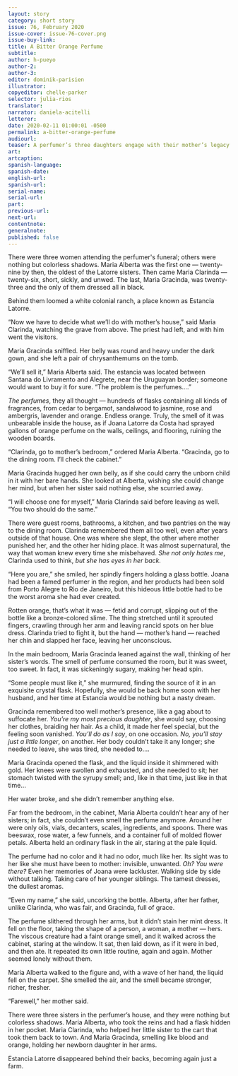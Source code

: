 ```yaml
---
layout: story
category: short story
issue: 76, February 2020
issue-cover: issue-76-cover.png
issue-buy-link:
title: A Bitter Orange Perfume
subtitle:
author: h-pueyo
author-2:
author-3:
editor: dominik-parisien
illustrator:
copyeditor: chelle-parker
selector: julia-rios
translator:
narrator: daniela-acitelli
letterer:
date: 2020-02-11 01:00:01 -0500
permalink: a-bitter-orange-perfume
audiourl:
teaser: A perfumer’s three daughters engage with their mother’s legacy after her funeral.
art:
artcaption:
spanish-language:
spanish-date:
english-url:
spanish-url:
serial-name:
serial-url:
part:
previous-url:
next-url:
contentnote:
generalnote:
published: false
---
```

There were three women attending the perfumer's funeral; others were nothing but colorless shadows. Maria Alberta was the first one — twenty-nine by then, the oldest of the Latorre sisters. Then came Maria Clarinda — twenty-six, short, sickly, and unwed. The last, Maria Gracinda, was twenty-three and the only of them dressed all in black.

Behind them loomed a white colonial ranch, a place known as Estancia Latorre.

“Now we have to decide what we’ll do with mother’s house,” said Maria Clarinda, watching the grave from above. The priest had left, and with him went the visitors.

Maria Gracinda sniffled. Her belly was round and heavy under the dark gown, and she left a pair of chrysanthemums on the tomb.

“We’ll sell it,” Maria Alberta said. The estancia was located between Santana do Livramento and Alegrete, near the Uruguayan border; someone would want to buy it for sure. “The problem is the perfumes....”

_The perfumes_, they all thought — hundreds of flasks containing all kinds of fragrances, from cedar to bergamot, sandalwood to jasmine, rose and ambergris, lavender and orange. Endless orange. Truly, the smell of it was unbearable inside the house, as if Joana Latorre da Costa had sprayed gallons of orange perfume on the walls, ceilings, and flooring, ruining the wooden boards.

“Clarinda, go to mother’s bedroom,” ordered Maria Alberta. “Gracinda, go to the dining room. I’ll check the cabinet.”

Maria Gracinda hugged her own belly, as if she could carry the unborn child in it with her bare hands. She looked at Alberta, wishing she could change her mind, but when her sister said nothing else, she scurried away.

“I will choose one for myself,” Maria Clarinda said before leaving as well. “You two should do the same.”

There were guest rooms, bathrooms, a kitchen, and two pantries on the way to the dining room. Clarinda remembered them all too well, even after years outside of that house. One was where she slept, the other where mother punished her, and the other her hiding place. It was almost supernatural, the way that woman knew every time she misbehaved. _She not only hates me_, Clarinda used to think, _but she has eyes in her back._

“Here you are,” she smiled, her spindly fingers holding a glass bottle. Joana had been a famed perfumer in the region, and her products had been sold from Porto Alegre to Rio de Janeiro, but this hideous little bottle had to be the worst aroma she had ever created.

Rotten orange, that’s what it was — fetid and corrupt, slipping out of the bottle like a bronze-colored slime. The thing stretched until it sprouted fingers, crawling through her arm and leaving rancid spots on her blue dress. Clarinda tried to fight it, but the hand — mother’s hand — reached her chin and slapped her face, leaving her unconscious.

In the main bedroom, Maria Gracinda leaned against the wall, thinking of her sister’s words. The smell of perfume consumed the room, but it was sweet, too sweet. In fact, it was sickeningly sugary, making her head spin.

“Some people must like it,” she murmured, finding the source of it in an exquisite crystal flask. Hopefully, she would be back home soon with her husband, and her time at Estancia would be nothing but a nasty dream.

Gracinda remembered too well mother’s presence, like a gag about to suffocate her.  _You’re my most precious daughter_, she would say, choosing her clothes, braiding her hair. As a child, it made her feel special, but the feeling soon vanished. _You’ll do as I say_, on one occasion. _No, you’ll stay just a little longer_, on another. Her body couldn’t take it any longer; she needed to leave, she was tired, she needed to….

Maria Gracinda opened the flask, and the liquid inside it shimmered with gold. Her knees were swollen and exhausted, and she needed to sit; her stomach twisted with the syrupy smell; and, like in that time, just like in that time...

Her water broke, and she didn’t remember anything else.

Far from the bedroom, in the cabinet, Maria Alberta couldn’t hear any of her sisters; in fact, she couldn’t even smell the perfume anymore. Around her were only oils, vials, decanters, scales, ingredients, and spoons. There was beeswax, rose water, a few funnels, and a container full of molded flower petals. Alberta held an ordinary flask in the air, staring at the pale liquid.

The perfume had no color and it had no odor, much like her. Its sight was to her like she must have been to mother: invisible, unwanted. _Oh? You were there?_ Even her memories of Joana were lackluster. Walking side by side without talking. Taking care of her younger siblings. The tamest dresses, the dullest aromas.

“Even my name,” she said, uncorking the bottle. Alberta, after her father, unlike Clarinda, who was fair, and Gracinda, full of grace.

The perfume slithered through her arms, but it didn’t stain her mint dress. It fell on the floor, taking the shape of a person, a woman, a mother — hers. The viscous creature had a faint orange smell, and it walked across the cabinet, staring at the window. It sat, then laid down, as if it were in bed, and then ate. It repeated its own little routine, again and again. Mother seemed lonely without them.

Maria Alberta walked to the figure and, with a wave of her hand, the liquid fell on the carpet. She smelled the air, and the smell became stronger, richer, fresher.

“Farewell,” her mother said.

There were three sisters in the perfumer’s house, and they were nothing but colorless shadows. Maria Alberta, who took the reins and had a flask hidden in her pocket. Maria Clarinda, who helped her little sister to the cart that took them back to town. And Maria Gracinda, smelling like blood and orange, holding her newborn daughter in her arms.

Estancia Latorre disappeared behind their backs, becoming again just a farm.
